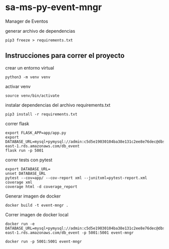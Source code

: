 # sa-ms-py-event-mngr
Manager de Eventos

generar archivo de dependencias
```
pip3 freeze > requirements.txt
```

## Instrucciones para correr el proyecto

crear un entorno virtual
```
python3 -m venv venv
```
activar venv
```
source venv/bin/activate
```
instalar dependencias del archivo requirements.txt
```
pip3 install -r requirements.txt
```

correr flask
```
export FLASK_APP=app/app.py
export DATABASE_URL=mysql+pymysql://admin:c5d5e19030104ba38e131c2ee8e76dec@dbsportapprestore.cvweuasge1pc.us-east-1.rds.amazonaws.com/db_event
flask run -p 5001
```

correr tests con pytest
```
export DATABASE_URL=
unset DATABASE_URL
pytest --cov=app/ --cov-report xml --junitxml=pytest-report.xml
coverage xml
coverage html -d coverage_report
```

Generar imagen de docker
```
docker build -t event-mngr .
```

Correr imagen de docker local
```
docker run -e DATABASE_URL=mysql+pymysql://admin:c5d5e19030104ba38e131c2ee8e76dec@dbsportapprestore.cvweuasge1pc.us-east-1.rds.amazonaws.com/db_event -p 5001:5001 event-mngr

docker run -p 5001:5001 event-mngr
```